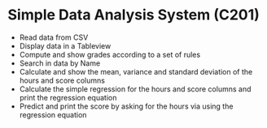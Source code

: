 # Simple Data Analysis System (C201)
- Read data from CSV
- Display data in a Tableview
- Compute and show grades according to a set of rules
- Search in data by Name
- Calculate  and show the mean, variance and standard deviation of the hours and score columns
- Calculate the simple regression for the hours and score columns and print the regression equation
- Predict and print the score by asking for the hours via using the regression equation
